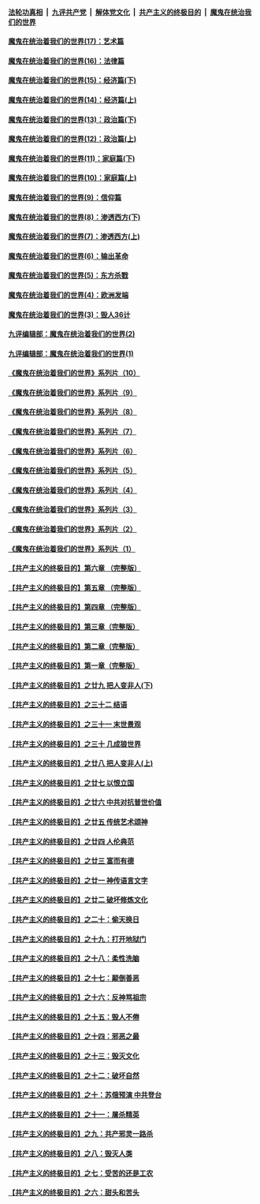 ####  [法轮功真相](../../../../basic/blob/master/README.md?t=10210102) &nbsp;|&nbsp; [九评共产党](../../../../9ping.md/blob/master/README.md?t=10210102) &nbsp;|&nbsp; [解体党文化](../../../../jtdwh.md/blob/master/README.md?t=10210102)  &nbsp;|&nbsp; [共产主义的终极目的](../../../../gczydzjmd.md/blob/master/README.md?t=10210102) &nbsp;|&nbsp; [魔鬼在统治我们的世界](../../../../mgztzwmdsj.md/blob/master/README.md?t=10210102) 

#### [魔鬼在统治着我们的世界(17)：艺术篇](../pages/nsc422/n10499093.md?t=10210102) 

#### [魔鬼在统治着我们的世界(16)：法律篇](../pages/nsc422/n10485969.md?t=10210102) 

#### [魔鬼在统治着我们的世界(15)：经济篇(下)](../pages/nsc422/n10469975.md?t=10210102) 

#### [魔鬼在统治着我们的世界(14)：经济篇(上)](../pages/nsc422/n10457370.md?t=10210102) 

#### [魔鬼在统治着我们的世界(13)：政治篇(下)](../pages/nsc422/n10448270.md?t=10210102) 

#### [魔鬼在统治着我们的世界(12)：政治篇(上)](../pages/nsc422/n10444576.md?t=10210102) 

#### [魔鬼在统治着我们的世界(11)：家庭篇(下)](../pages/nsc422/n10440961.md?t=10210102) 

#### [魔鬼在统治着我们的世界(10)：家庭篇(上)](../pages/nsc422/n10435448.md?t=10210102) 

#### [魔鬼在统治着我们的世界(9)：信仰篇](../pages/nsc422/n10432159.md?t=10210102) 

#### [魔鬼在统治着我们的世界(8)：渗透西方(下)](../pages/nsc422/n10429603.md?t=10210102) 

#### [魔鬼在统治着我们的世界(7)：渗透西方(上)](../pages/nsc422/n10426013.md?t=10210102) 

#### [魔鬼在统治着我们的世界(6)：输出革命](../pages/nsc422/n10421536.md?t=10210102) 

#### [魔鬼在统治着我们的世界(5)：东方杀戮](../pages/nsc422/n10417707.md?t=10210102) 

#### [魔鬼在统治着我们的世界(4)：欧洲发端](../pages/nsc422/n10414890.md?t=10210102) 

#### [魔鬼在统治着我们的世界(3)：毁人36计](../pages/nsc422/n10411583.md?t=10210102) 

#### [九评编辑部：魔鬼在统治着我们的世界(2)](../pages/nsc422/n10410036.md?t=10210102) 

#### [九评编辑部：魔鬼在统治着我们的世界(1)](../pages/nsc422/n10406825.md?t=10210102) 

#### [《魔鬼在统治着我们的世界》系列片（10）](../pages/nsc422/n12292670.md?t=10210102) 

#### [《魔鬼在统治着我们的世界》系列片（9）](../pages/nsc422/n12290859.md?t=10210102) 

#### [《魔鬼在统治着我们的世界》系列片（8）](../pages/nsc422/n12287445.md?t=10210102) 

#### [《魔鬼在统治着我们的世界》系列片（7）](../pages/nsc422/n12283425.md?t=10210102) 

#### [《魔鬼在统治着我们的世界》系列片（6）](../pages/nsc422/n12282314.md?t=10210102) 

#### [《魔鬼在统治着我们的世界》系列片（5）](../pages/nsc422/n12281419.md?t=10210102) 

#### [《魔鬼在统治着我们的世界》系列片（4）](../pages/nsc422/n12274024.md?t=10210102) 

#### [《魔鬼在统治着我们的世界》系列片（3）](../pages/nsc422/n12271322.md?t=10210102) 

#### [《魔鬼在统治着我们的世界》系列片（2）](../pages/nsc422/n12269049.md?t=10210102) 

#### [《魔鬼在统治着我们的世界》系列片（1）](../pages/nsc422/n12267575.md?t=10210102) 

#### [【共产主义的终极目的】第六章 （完整版）](../pages/nsc422/n11428913.md?t=10210102) 

#### [【共产主义的终极目的】第五章 （完整版）](../pages/nsc422/n11428912.md?t=10210102) 

#### [【共产主义的终极目的】第四章 （完整版）](../pages/nsc422/n11428907.md?t=10210102) 

#### [【共产主义的终极目的】第三章（完整版）](../pages/nsc422/n11428848.md?t=10210102) 

#### [【共产主义的终极目的】第二章（完整版）](../pages/nsc422/n11428831.md?t=10210102) 

#### [【共产主义的终极目的】第一章（完整版）](../pages/nsc422/n11417651.md?t=10210102) 

#### [【共产主义的终极目的】之廿九 把人变非人(下)](../pages/nsc422/n11344140.md?t=10210102) 

#### [【共产主义的终极目的】之三十二 结语](../pages/nsc422/n11360535.md?t=10210102) 

#### [【共产主义的终极目的】之三十一 末世景观](../pages/nsc422/n11351129.md?t=10210102) 

#### [【共产主义的终极目的】之三十 几成狼世界](../pages/nsc422/n11348280.md?t=10210102) 

#### [【共产主义的终极目的】之廿八 把人变非人(上)](../pages/nsc422/n11340492.md?t=10210102) 

#### [【共产主义的终极目的】之廿七 以恨立国](../pages/nsc422/n11336944.md?t=10210102) 

#### [【共产主义的终极目的】之廿六 中共对抗普世价值](../pages/nsc422/n11324785.md?t=10210102) 

#### [【共产主义的终极目的】之廿五 传统艺术颂神](../pages/nsc422/n11296396.md?t=10210102) 

#### [【共产主义的终极目的】之廿四 人伦典范](../pages/nsc422/n11296397.md?t=10210102) 

#### [【共产主义的终极目的】之廿三 富而有德](../pages/nsc422/n11283598.md?t=10210102) 

#### [【共产主义的终极目的】之廿一 神传语言文字](../pages/nsc422/n11263265.md?t=10210102) 

#### [【共产主义的终极目的】之廿二 破坏修炼文化](../pages/nsc422/n11245728.md?t=10210102) 

#### [【共产主义的终极目的】之二十：偷天换日](../pages/nsc422/n11238846.md?t=10210102) 

#### [【共产主义的终极目的】之十九：打开地狱门](../pages/nsc422/n11206376.md?t=10210102) 

#### [【共产主义的终极目的】之十八：柔性洗脑](../pages/nsc422/n11199994.md?t=10210102) 

#### [【共产主义的终极目的】之十七：颠倒善恶](../pages/nsc422/n11179782.md?t=10210102) 

#### [【共产主义的终极目的】之十六：反神骂祖宗](../pages/nsc422/n11166798.md?t=10210102) 

#### [【共产主义的终极目的】之十五：毁人不倦](../pages/nsc422/n11166792.md?t=10210102) 

#### [【共产主义的终极目的】之十四：邪恶之最](../pages/nsc422/n11150249.md?t=10210102) 

#### [【共产主义的终极目的】之十三：毁灭文化](../pages/nsc422/n11135227.md?t=10210102) 

#### [【共产主义的终极目的】之十二：破坏自然](../pages/nsc422/n11135214.md?t=10210102) 

#### [【共产主义的终极目的】之十：苏俄预演 中共登台](../pages/nsc422/n11118424.md?t=10210102) 

#### [【共产主义的终极目的】之十一：屠杀精英](../pages/nsc422/n11118442.md?t=10210102) 

#### [【共产主义的终极目的】之九：共产邪灵一路杀](../pages/nsc422/n11114139.md?t=10210102) 

#### [【共产主义的终极目的】之八：毁灭人类](../pages/nsc422/n11108503.md?t=10210102) 

#### [【共产主义的终极目的】之七：受苦的还是工农](../pages/nsc422/n11101809.md?t=10210102) 

#### [【共产主义的终极目的】之六：甜头和苦头](../pages/nsc422/n11096971.md?t=10210102) 

